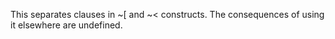 

This separates clauses in ~[ and ~&#60; constructs. The consequences of using it elsewhere are undefined. 

